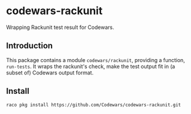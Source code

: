 # codewars-rackunit

Wrapping Rackunit test result for Codewars.

## Introduction

This package contains a module `codewars/rackunit`, providing a function,
`run-tests`. It wraps the rackunit's check, make the test output fit in
(a subset of) Codewars output format.

## Install

```
raco pkg install https://github.com/Codewars/codewars-rackunit.git
```

